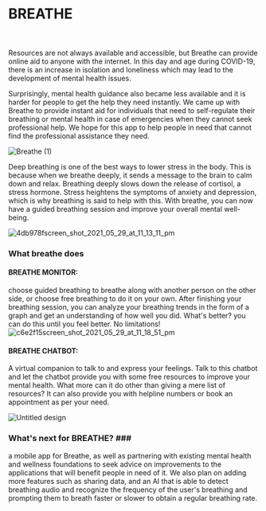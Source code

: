 # BREATHE #
<br><br>
Resources are not always available and accessible, but Breathe can provide online aid to anyone with the internet. In this day and age during COVID-19, there is an increase in isolation and loneliness which may lead to the development of mental health issues.

Surprisingly, mental health guidance also became less available and it is harder for people to get the help they need instantly. We came up with Breathe to provide instant aid for individuals that need to self-regulate their breathing or mental health in case of emergencies when they cannot seek professional help. We hope for this app to help people in need that cannot find the professional assistance they need.

![Breathe (1)](https://user-images.githubusercontent.com/60786451/120093563-cdcc9c00-c138-11eb-9abc-d4c12b9a4dac.gif)

Deep breathing is one of the best ways to lower stress in the body. This is because when we breathe deeply, it sends a message to the brain to calm down and relax. Breathing deeply slows down the release of cortisol, a stress hormone. Stress heightens the symptoms of anxiety and depression, which is why breathing is said to help with this. With breathe, you can now have a guided breathing session and improve your overall mental well-being.

![4db978fscreen_shot_2021_05_29_at_11_13_11_pm](https://user-images.githubusercontent.com/60786451/120093511-6adb0500-c138-11eb-9a71-927854f0d5ba.png)


### What breathe does ###
#### BREATHE MONITOR: ####
choose guided breathing to breathe along with another person on the other side, or choose free breathing to do it on your own. After finishing your breathing session, you can analyze your breathing trends in the form of a graph and get an understanding of how well you did. What's better? you can do this until you feel better. No limitations!
![c6e2f15screen_shot_2021_05_29_at_11_18_51_pm](https://user-images.githubusercontent.com/60786451/120093445-f607cb00-c137-11eb-81aa-941fbf809908.png)


#### BREATHE CHATBOT: ####
A virtual companion to talk to and express your feelings. Talk to this chatbot and let the chatbot provide you with some free resources to improve your mental health. What more can it do other than giving a mere list of resources? It can also provide you with helpline numbers or book an appointment as per your need.

![Untitled design](https://user-images.githubusercontent.com/60786451/120093729-b2ae5c00-c139-11eb-95b7-66efa7006eb0.png)


### What's next for BREATHE? ###<br>
a mobile app for Breathe, as well as partnering with existing mental health and wellness foundations to seek advice on improvements to the applications that will benefit people in need of it. We also plan on adding more features such as sharing data, and an AI that is able to detect breathing audio and recognize the frequency of the user's breathing and prompting them to breath faster or slower to obtain a regular breathing rate.
